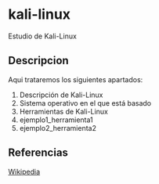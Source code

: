 # kali-linux
Estudio de Kali-Linux
## Descripcion
Aqui trataremos los siguientes apartados:
1. Descripción de Kali-Linux
2. Sistema operativo en el que está basado
3. Herramientas de Kali-Linux
4. ejemplo1_herramienta1
5. ejemplo2_herramienta2

## Referencias
[Wikipedia](https://es.wikipedia.org/wiki/Kali_Linux)
